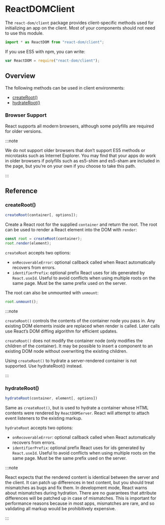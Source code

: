 # ReactDOMClient

The `react-dom/client` package provides client-specific methods used for
initializing an app on the client. Most of your components should not need to
use this module.

```js
import * as ReactDOM from "react-dom/client";
```

If you use ES5 with npm, you can write:

```js
var ReactDOM = require("react-dom/client");
```

## Overview

The following methods can be used in client environments:

- [createRoot()](#createroot)
- [hydrateRoot()](#hydrateroot)

### Browser Support

React supports all modern browsers, although some polyfills are required for
older versions.

:::note

We do not support older browsers that don’t support ES5 methods or microtasks
such as Internet Explorer. You may find that your apps do work in older browsers
if polyfills such as es5-shim and es5-sham are included in the page, but you’re
on your own if you choose to take this path.

:::

## Reference

### createRoot()

```js
createRoot(container[, options]);
```

Create a React root for the supplied `container` and return the root. The root
can be used to render a React element into the DOM with `render`:

```js
const root = createRoot(container);
root.render(element);
```

`createRoot` accepts two options:

- `onRecoverableError`: optional callback called when React automatically
  recovers from errors.
- `identifierPrefix`: optional prefix React uses for ids generated by
  `React.useId`. Useful to avoid conflicts when using multiple roots on the same
  page. Must be the same prefix used on the server.

The root can also be unmounted with `unmount`:

```js
root.unmount();
```

:::note

`createRoot()` controls the contents of the container node you pass in. Any
existing DOM elements inside are replaced when render is called. Later calls use
React’s DOM diffing algorithm for efficient updates.

`createRoot()` does not modify the container node (only modifies the children of
the container). It may be possible to insert a component to an existing DOM node
without overwriting the existing children.

Using `createRoot()` to hydrate a server-rendered container is not supported.
Use hydrateRoot() instead.

:::

### hydrateRoot()

```js
hydrateRoot(container, element[, options])
```

Same as `createRoot()`, but is used to hydrate a container whose HTML contents
were rendered by `ReactDOMServer`. React will attempt to attach event listeners
to the existing markup.

`hydrateRoot` accepts two options:

- `onRecoverableError`: optional callback called when React automatically
  recovers from errors.
- `identifierPrefix`: optional prefix React uses for ids generated by
  `React.useId`. Useful to avoid conflicts when using multiple roots on the same
  page. Must be the same prefix used on the server.

:::note

React expects that the rendered content is identical between the server and the
client. It can patch up differences in text content, but you should treat
mismatches as bugs and fix them. In development mode, React warns about
mismatches during hydration. There are no guarantees that attribute differences
will be patched up in case of mismatches. This is important for performance
reasons because in most apps, mismatches are rare, and so validating all markup
would be prohibitively expensive.

:::
